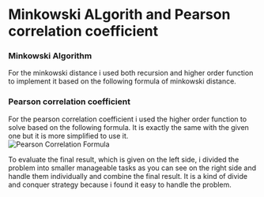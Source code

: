 # Minkowski ALgorith and Pearson correlation coefficient


### Minkowski Algorithm

For the minkowski distance i used both recursion and higher order function to
implement it based on the following formula of minkowski distance.




### Pearson correlation coefficient


For the pearson correlation coefficient i used the higher order function to solve based
on the following formula. It is exactly the same with the given one but it is more simplified
to use it. <br>
![Pearson Correlation Formula](https://github.com/htefera/Minkowski-and-Pearson-correlation-coefficient-Algorithm/tree/master/Images/pearson_formula.png)



To evaluate the final result, which is given on the left side, i divided the problem into
smaller manageable tasks as you can see on the right side and handle them individually and
combine the final result. It is a kind of divide and conquer strategy because i found it easy
to handle the problem.
